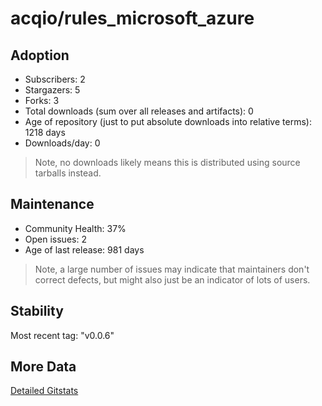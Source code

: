 # acqio/rules_microsoft_azure

## Adoption

- Subscribers: 2
- Stargazers: 5
- Forks: 3
- Total downloads (sum over all releases and artifacts): 0
- Age of repository (just to put absolute downloads into relative terms): 1218 days
- Downloads/day: 0

> Note, no downloads likely means this is distributed using source tarballs instead.

## Maintenance

- Community Health: 37%
- Open issues: 2
- Age of last release: 981 days

> Note, a large number of issues may indicate that maintainers don't correct defects, but might also
> just be an indicator of lots of users.

## Stability

Most recent tag: "v0.0.6"

## More Data

[Detailed Gitstats](/bazel-catalog/gitstats/acqio/rules_microsoft_azure)

